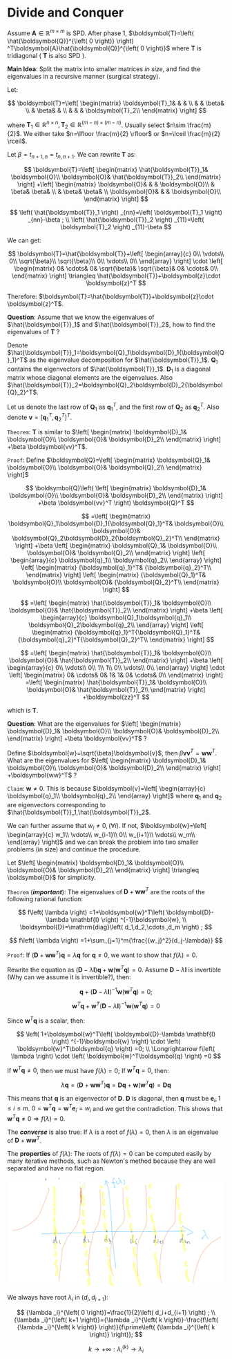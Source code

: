 # Divide and Conquer

Assume $\boldsymbol{A}\in \mathbb{R} ^{m\times m}$ is SPD. After phase 1, $\boldsymbol{T}=\left( \hat{\boldsymbol{Q}}^{\left( 0 \right)} \right) ^T\boldsymbol{A}\hat{\boldsymbol{Q}}^{\left( 0 \right)}$ where $\boldsymbol{T}$ is tridiagonal ( $\boldsymbol{T}$ is also SPD ).

**Main Idea**: Split the matrix into smaller matrices *in size*, and find the eigenvalues in a recursive manner (surgical strategy).

Let:

$$
\boldsymbol{T}=\left[ \begin{matrix}
	\boldsymbol{T}_1&		&		&		\\
	&		&		\beta&		\\
	&		\beta&		&		\\
	&		&		&		\boldsymbol{T}_2\\
\end{matrix} \right] 
$$

where $\boldsymbol{T}_1\in \mathbb{R} ^{n\times n},\boldsymbol{T}_2\in \mathbb{R} ^{\left( m-n \right) \times \left( m-n \right)}$. Usually select $n\sim \frac{m}{2}$. We either take $n=\lfloor \frac{m}{2} \rfloor$ or $n=\lceil \frac{m}{2} \rceil$.

Let $\beta =t_{n+1,n}=t_{n,n+1}$. We can rewrite $\boldsymbol{T}$ as:

$$
\boldsymbol{T}=\left[ \begin{matrix}
	\hat{\boldsymbol{T}}_1&		\boldsymbol{O}\\
	\boldsymbol{O}&		\hat{\boldsymbol{T}}_2\\
\end{matrix} \right] +\left[ \begin{matrix}
	\boldsymbol{O}&		&		&		\boldsymbol{O}\\
	&		\beta&		\beta&		\\
	&		\beta&		\beta&		\\
	\boldsymbol{O}&		&		&		\boldsymbol{O}\\
\end{matrix} \right] 
$$

$$
\left( \hat{\boldsymbol{T}}_1 \right) _{nn}=\left( \boldsymbol{T}_1 \right) _{nn}-\beta ;
\\
\left( \hat{\boldsymbol{T}}_2 \right) _{11}=\left( \boldsymbol{T}_2 \right) _{11}-\beta 
$$

We can get:

$$
\boldsymbol{T}=\hat{\boldsymbol{T}}+\left[ \begin{array}{c}
	0\\
	\vdots\\
	0\\
	\sqrt{\beta}\\
	\sqrt{\beta}\\
	0\\
	\vdots\\
	0\\
\end{array} \right] \cdot \left[ \begin{matrix}
	0&		\cdots&		0&		\sqrt{\beta}&		\sqrt{\beta}&		0&		\cdots&		0\\
\end{matrix} \right] \triangleq \hat{\boldsymbol{T}}+\boldsymbol{z}\cdot \boldsymbol{z}^T
$$

Therefore: $\boldsymbol{T}=\hat{\boldsymbol{T}}+\boldsymbol{z}\cdot \boldsymbol{z}^T$.

**Question**: Assume that we know the eigenvalues of $\hat{\boldsymbol{T}}_1$ and $\hat{\boldsymbol{T}}_2$, how to find the eigenvalues of $\boldsymbol{T}$ ?

Denote $\hat{\boldsymbol{T}}_1=\boldsymbol{Q}_1\boldsymbol{D}_1{\boldsymbol{Q}_1}^T$ as the eigenvalue decomposition for $\hat{\boldsymbol{T}}_1$. $\boldsymbol{Q}_1$ contains the eigenvectors of $\hat{\boldsymbol{T}}_1$. $\boldsymbol{D}_1$ is a diagonal matrix whose diagonal elements are the eigenvalues. Also $\hat{\boldsymbol{T}}_2=\boldsymbol{Q}_2\boldsymbol{D}_2{\boldsymbol{Q}_2}^T$.

Let us denote the last row of $\boldsymbol{Q}_1$ as ${\boldsymbol{q}_1}^T$, and the first row of $\boldsymbol{Q}_2$ as ${\boldsymbol{q}_2}^T$. Also denote $\boldsymbol{v}=\left[ {\boldsymbol{q}_1}^T,{\boldsymbol{q}_2}^T \right] ^T$.

`Theorem`: $\boldsymbol{T}$ is similar to $\left[ \begin{matrix}
	\boldsymbol{D}_1&		\boldsymbol{O}\\
	\boldsymbol{O}&		\boldsymbol{D}_2\\
\end{matrix} \right] +\beta \boldsymbol{vv}^T$.

`Proof`: Define $\boldsymbol{Q}=\left[ \begin{matrix}
	\boldsymbol{Q}_1&		\boldsymbol{O}\\
	\boldsymbol{O}&		\boldsymbol{Q}_2\\
\end{matrix} \right]$

$$
\boldsymbol{Q}\left( \left[ \begin{matrix}
	\boldsymbol{D}_1&		\boldsymbol{O}\\
	\boldsymbol{O}&		\boldsymbol{D}_2\\
\end{matrix} \right] +\beta \boldsymbol{vv}^T \right) \boldsymbol{Q}^T
$$

$$
=\left[ \begin{matrix}
	\boldsymbol{Q}_1\boldsymbol{D}_1{\boldsymbol{Q}_1}^T&		\boldsymbol{O}\\
	\boldsymbol{O}&		\boldsymbol{Q}_2\boldsymbol{D}_2{\boldsymbol{Q}_2}^T\\
\end{matrix} \right] +\beta \left[ \begin{matrix}
	\boldsymbol{Q}_1&		\boldsymbol{O}\\
	\boldsymbol{O}&		\boldsymbol{Q}_2\\
\end{matrix} \right] \left[ \begin{array}{c}
	\boldsymbol{q}_1\\
	\boldsymbol{q}_2\\
\end{array} \right] \left[ \begin{matrix}
	{\boldsymbol{q}_1}^T&		{\boldsymbol{q}_2}^T\\
\end{matrix} \right] \left[ \begin{matrix}
	{\boldsymbol{Q}_1}^T&		\boldsymbol{O}\\
	\boldsymbol{O}&		{\boldsymbol{Q}_2}^T\\
\end{matrix} \right] 
$$

$$
=\left[ \begin{matrix}
	\hat{\boldsymbol{T}}_1&		\boldsymbol{O}\\
	\boldsymbol{O}&		\hat{\boldsymbol{T}}_2\\
\end{matrix} \right] +\beta \left[ \begin{array}{c}
	\boldsymbol{Q}_1\boldsymbol{q}_1\\
	\boldsymbol{Q}_2\boldsymbol{q}_2\\
\end{array} \right] \left[ \begin{matrix}
	{\boldsymbol{q}_1}^T{\boldsymbol{Q}_1}^T&		{\boldsymbol{q}_2}^T{\boldsymbol{Q}_2}^T\\
\end{matrix} \right] 
$$

$$
=\left[ \begin{matrix}
	\hat{\boldsymbol{T}}_1&		\boldsymbol{O}\\
	\boldsymbol{O}&		\hat{\boldsymbol{T}}_2\\
\end{matrix} \right] +\beta \left[ \begin{array}{c}
	0\\
	\vdots\\
	0\\
	1\\
	1\\
	0\\
	\vdots\\
	0\\
\end{array} \right] \cdot \left[ \begin{matrix}
	0&		\cdots&		0&		1&		1&		0&		\cdots&		0\\
\end{matrix} \right] =\left[ \begin{matrix}
	\hat{\boldsymbol{T}}_1&		\boldsymbol{O}\\
	\boldsymbol{O}&		\hat{\boldsymbol{T}}_2\\
\end{matrix} \right] +\boldsymbol{zz}^T
$$

which is $\boldsymbol{T}$.

**Question**: What are the eigenvalues for $\left[ \begin{matrix}
	\boldsymbol{D}_1&		\boldsymbol{O}\\
	\boldsymbol{O}&		\boldsymbol{D}_2\\
\end{matrix} \right] +\beta \boldsymbol{vv}^T$ ?

Define $\boldsymbol{w}=\sqrt{\beta}\boldsymbol{v}$, then $\beta \boldsymbol{vv}^T=\boldsymbol{ww}^T$. What are the eigenvalues for $\left[ \begin{matrix}
	\boldsymbol{D}_1&		\boldsymbol{O}\\
	\boldsymbol{O}&		\boldsymbol{D}_2\\
\end{matrix} \right] +\boldsymbol{ww}^T$ ?

`Claim`: $\boldsymbol{w}\ne 0$. This is because $\boldsymbol{v}=\left[ \begin{array}{c}
	\boldsymbol{q}_1\\
	\boldsymbol{q}_2\\
\end{array} \right]$ where $\boldsymbol{q}_1$ and $\boldsymbol{q}_2$ are eigenvectors corresponding to $\hat{\boldsymbol{T}}_1,\hat{\boldsymbol{T}}_2$.

We can further assume that $w_i\ne 0,\left( \forall i \right)$. If not, $\boldsymbol{w}=\left[ \begin{array}{c}
	w_1\\
	\vdots\\
	w_{i-1}\\
	0\\
	w_{i+1}\\
	\vdots\\
	w_m\\
\end{array} \right]$ and we can break the problem into two smaller problems (in size) and continue the procedure.

Let $\left[ \begin{matrix}
	\boldsymbol{D}_1&		\boldsymbol{O}\\
	\boldsymbol{O}&		\boldsymbol{D}_2\\
\end{matrix} \right] \triangleq \boldsymbol{D}$ for simplicity.

`Theorem` (***important***): The eigenvalues of $\boldsymbol{D}+\boldsymbol{ww}^T$ are the roots of the following rational function:

$$
f\left( \lambda \right) =1+\boldsymbol{w}^T\left( \boldsymbol{D}-\lambda \mathbf{I} \right) ^{-1}\boldsymbol{w},
\\
\boldsymbol{D}=\mathrm{diag}\left( d_1,d_2,\cdots ,d_m \right) ;
$$

$$
f\left( \lambda \right) =1+\sum_{j=1}^m{\frac{{w_j}^2}{d_j-\lambda}}
$$

`Proof`: If $\left( \boldsymbol{D}+\boldsymbol{ww}^T \right) \boldsymbol{q}=\lambda \boldsymbol{q}$ for $\boldsymbol{q}\ne 0$, we want to show that $f(\lambda )=0$.

Rewrite the equation as $\left( \boldsymbol{D}-\lambda \mathbf{I} \right) \boldsymbol{q}+\boldsymbol{w}\left( \boldsymbol{w}^T\boldsymbol{q} \right) =0$. Assume $\boldsymbol{D}-\lambda \mathbf{I}$ is invertible (Why can we assume it is invertible?), then:

$$
\boldsymbol{q}+\left( \boldsymbol{D}-\lambda \mathbf{I} \right) ^{-1}\boldsymbol{w}\left( \boldsymbol{w}^T\boldsymbol{q} \right) =0;
$$

$$
\boldsymbol{w}^T\boldsymbol{q}+\boldsymbol{w}^T\left( \boldsymbol{D}-\lambda \mathbf{I} \right) ^{-1}\boldsymbol{w}\left( \boldsymbol{w}^T\boldsymbol{q} \right) =0
$$

Since $\boldsymbol{w}^T\boldsymbol{q}$ is a scalar, then:

$$
\left( 1+\boldsymbol{w}^T\left( \boldsymbol{D}-\lambda \mathbf{I} \right) ^{-1}\boldsymbol{w} \right) \cdot \left( \boldsymbol{w}^T\boldsymbol{q} \right) =0;
\\
\Longrightarrow f\left( \lambda \right) \cdot \left( \boldsymbol{w}^T\boldsymbol{q} \right) =0
$$

If $\boldsymbol{w}^T\boldsymbol{q} \ne 0$, then we must have $f(\lambda )=0$; If $\boldsymbol{w}^T\boldsymbol{q}=0$, then:

$$
\lambda \boldsymbol{q}=\left( \boldsymbol{D}+\boldsymbol{ww}^T \right) \boldsymbol{q}=\boldsymbol{Dq}+\boldsymbol{w}\left( \boldsymbol{w}^T\boldsymbol{q} \right) =\boldsymbol{Dq}
$$

This means that $\boldsymbol{q}$ is an eigenvector of $\boldsymbol{D}$. $\boldsymbol{D}$ is diagonal, then $\boldsymbol{q}$ must be $\boldsymbol{e}_i,1\leqslant i\leqslant m$. $0=\boldsymbol{w}^T\boldsymbol{q}=\boldsymbol{w}^T\boldsymbol{e}_i=w_i$ and we get the contradiction. This shows that $\boldsymbol{w}^T\boldsymbol{q}\ne 0\Longrightarrow f\left( \lambda \right) =0$.

The ***converse*** is also true: If $\lambda$ is a root of $f(\lambda )=0$, then $\lambda$ is an eigenvalue of $\boldsymbol{D}+\boldsymbol{ww}^T$.

The **properties** of $f(\lambda )$: The roots of $f(\lambda )=0$ can be computed easily by many iterative methods, such as Newton's method because they are well separated and have no flat region.

![Function](./Lambda_Function.png)

We always have root ${\lambda}_i$ in $(d_i ,d_{i+1})$:

$$
{\lambda _i}^{\left( 0 \right)}=\frac{1}{2}\left( d_i+d_{i+1} \right) ;
\\
{\lambda _i}^{\left( k+1 \right)}={\lambda _i}^{\left( k \right)}-\frac{f\left( {\lambda _i}^{\left( k \right)} \right)}{f\prime\left( {\lambda _i}^{\left( k \right)} \right)};
$$

$$
k\rightarrow +\infty : {\lambda _i}^{\left( k \right)}\rightarrow \lambda _i
$$


